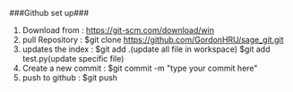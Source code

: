 ###Github set up###
1. Download from : https://git-scm.com/download/win
2. pull Repository : $git clone https://github.com/GordonHRU/sage_git.git
3. updates the index : $git add .(update all file in workspace)
                       $git add test.py(update specific file)
4. Create a new commit : $git commit -m "type your commit here"
5. push to github : $git push
